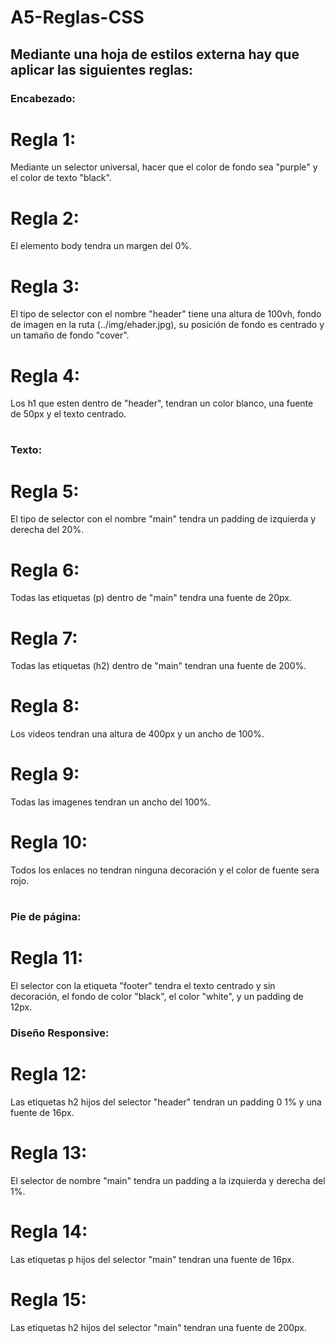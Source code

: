 # A5-Reglas-CSS
## Mediante una hoja de estilos externa hay que aplicar las siguientes reglas:
### Encabezado:
# Regla 1:
Mediante un selector universal, hacer que el color de fondo sea "purple" y el color de texto "black".
#
# Regla 2:
El elemento body tendra un margen del 0%.
#
# Regla 3:
El tipo de selector con el nombre "header" tiene una altura de 100vh, fondo de imagen en la ruta (../img/ehader.jpg), su posición de fondo es centrado y un tamaño de fondo "cover".
#
# Regla 4:
Los h1 que esten dentro de "header", tendran un color blanco, una fuente de 50px y el texto centrado.
#
### Texto:
# Regla 5:
El tipo de selector con el nombre "main" tendra un padding de izquierda y derecha del 20%.
#
# Regla 6: 
Todas las etiquetas (p) dentro de "main" tendra una fuente de 20px.
#
# Regla 7: 
Todas las etiquetas (h2) dentro de "main" tendran una fuente de 200%.
#
# Regla 8:
Los videos tendran una altura de 400px y un ancho de 100%.
#
# Regla 9: 
Todas las imagenes tendran un ancho del 100%.
#
# Regla 10: 
Todos los enlaces no tendran ninguna decoración y el color de fuente sera rojo.
#
### Pie de página:
# Regla 11: 
El selector con la etiqueta "footer" tendra el texto centrado y sin decoración, el fondo de color "black", el color "white", y un padding de 12px.
### Diseño Responsive:
# Regla 12:
Las etiquetas h2 hijos del selector "header" tendran un padding 0 1% y una fuente de 16px.
#
# Regla 13:
El selector de nombre "main" tendra un padding a la izquierda y derecha del 1%.
#
# Regla 14: 
Las etiquetas p hijos del selector "main" tendran una fuente de 16px.
#
# Regla 15: 
Las etiquetas h2 hijos del selector "main" tendran una fuente de 200px.
#
